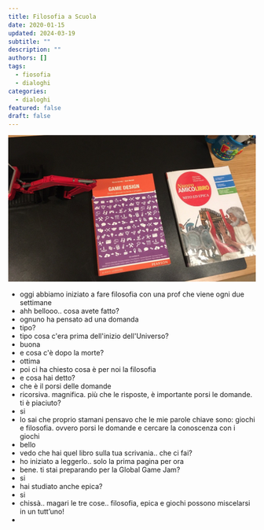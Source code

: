 ```yaml
---
title: Filosofia a Scuola
date: 2020-01-15
updated: 2024-03-19
subtitle: ""
description: ""
authors: []
tags:
  - fiosofia
  - dialoghi
categories:
  - dialoghi
featured: false
draft: false
---
```

![](../../../assets/img/post/2020/filosofia_featured.jpg)

- oggi abbiamo iniziato a fare filosofia con una prof che viene ogni due settimane
- ahh bellooo.. cosa avete fatto?
- ognuno ha pensato ad una domanda
- tipo?
- tipo cosa c'era prima dell'inizio dell'Universo?
- buona
- e cosa c'è dopo la morte?
- ottima
- poi ci ha chiesto cosa è per noi la filosofia
- e cosa hai detto?
- che è il porsi delle domande
- ricorsiva. magnifica. più che le risposte, è importante porsi le domande. ti è piaciuto?
- si
- lo sai che proprio stamani pensavo che le mie parole chiave sono: giochi e filosofia. ovvero porsi le domande e cercare la conoscenza con i giochi
- bello
- vedo che hai quel libro sulla tua scrivania.. che ci fai?
- ho iniziato a leggerlo.. solo la prima pagina per ora
- bene. ti stai preparando per la Global Game Jam?
- si
- hai studiato anche epica?
- si
- chissà.. magari le tre cose.. filosofia, epica e giochi possono miscelarsi in un tutt’uno!
- 